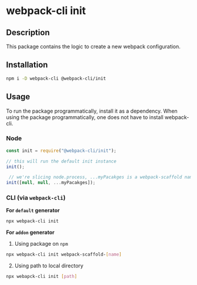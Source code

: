 # webpack-cli init

## Description

This package contains the logic to create a new webpack configuration.

## Installation

```bash
npm i -D webpack-cli @webpack-cli/init
```

## Usage

To run the package programmatically, install it as a dependency. When using the package programmatically, one does not have to install webpack-cli.

### Node

```js
const init = require("@webpack-cli/init");

// this will run the default init instance
init();

 // we're slicing node.process, ...myPacakges is a webpack-scaffold name/path
init([null, null, ...myPacakges]);
```

### CLI (via `webpack-cli`)
**For `default` generator**

```bash
npx webpack-cli init
```
**For `addon` generator**
1. Using package on `npm`

```bash
npx webpack-cli init webpack-scaffold-[name]
```
2. Using path to local directory

```bash
npx webapck-cli init [path]
```
